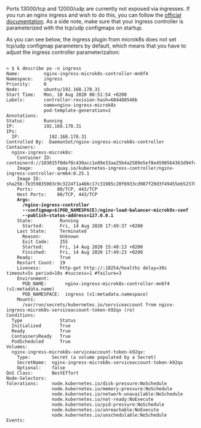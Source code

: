 
Ports 13000/tcp and 12000/udp are currently not exposed via ingresses. 
If you run an nginx ingress and wish to do this,
you can follow the
[official documentation](https://kubernetes.github.io/ingress-nginx/user-guide/exposing-tcp-udp-services/).
As a side note, make sure that your ingress controller is parameterized with the tcp/udp configmaps on startup.

As you can see below, the ingress plugin from microk8s does not set tcp/udp configmap parameters by default, 
which means that you have to adjust the ingress controller parameterization:

<pre><code>
> $ k describe po -n ingress
Name:         nginx-ingress-microk8s-controller-mn6f4
Namespace:    ingress
Priority:     0
Node:         ubuntu/192.168.178.31
Start Time:   Mon, 10 Aug 2020 00:51:54 +0200
Labels:       controller-revision-hash=684488546b
              name=nginx-ingress-microk8s
              pod-template-generation=1
Annotations:  <none>
Status:       Running
IP:           192.168.178.31
IPs:
  IP:           192.168.178.31
Controlled By:  DaemonSet/nginx-ingress-microk8s-controller
Containers:
  nginx-ingress-microk8s:
    Container ID:  containerd://103015f0def0c430acc1e89e33aa25b4a2589e5ef8e4590564363d94fefcfb54
    Image:         quay.io/kubernetes-ingress-controller/nginx-ingress-controller-arm64:0.25.1
    Image ID:      sha256:7b359835003c9c3224f1a466c17c31985c20f6933cd987f20d3f49455eb52370
    Ports:         80/TCP, 443/TCP
    Host Ports:    80/TCP, 443/TCP
    <strong>Args:
      /nginx-ingress-controller
      --configmap=$(POD_NAMESPACE)/nginx-load-balancer-microk8s-conf
      --publish-status-address=127.0.0.1</strong>
    State:          Running
      Started:      Fri, 14 Aug 2020 17:49:37 +0200
    Last State:     Terminated
      Reason:       Unknown
      Exit Code:    255
      Started:      Fri, 14 Aug 2020 15:40:13 +0200
      Finished:     Fri, 14 Aug 2020 17:49:23 +0200
    Ready:          True
    Restart Count:  19
    Liveness:       http-get http://:10254/healthz delay=30s timeout=5s period=10s #success=1 #failure=3
    Environment:
      POD_NAME:       nginx-ingress-microk8s-controller-mn6f4 (v1:metadata.name)
      POD_NAMESPACE:  ingress (v1:metadata.namespace)
    Mounts:
      /var/run/secrets/kubernetes.io/serviceaccount from nginx-ingress-microk8s-serviceaccount-token-k92qx (ro)
Conditions:
  Type              Status
  Initialized       True
  Ready             True
  ContainersReady   True
  PodScheduled      True
Volumes:
  nginx-ingress-microk8s-serviceaccount-token-k92qx:
    Type:        Secret (a volume populated by a Secret)
    SecretName:  nginx-ingress-microk8s-serviceaccount-token-k92qx
    Optional:    false
QoS Class:       BestEffort
Node-Selectors:  <none>
Tolerations:     node.kubernetes.io/disk-pressure:NoSchedule
                 node.kubernetes.io/memory-pressure:NoSchedule
                 node.kubernetes.io/network-unavailable:NoSchedule
                 node.kubernetes.io/not-ready:NoExecute
                 node.kubernetes.io/pid-pressure:NoSchedule
                 node.kubernetes.io/unreachable:NoExecute
                 node.kubernetes.io/unschedulable:NoSchedule
Events:          <none>
</pre></code>